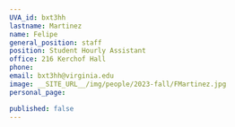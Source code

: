 ```yaml
---
UVA_id: bxt3hh
lastname: Martinez
name: Felipe
general_position: staff
position: Student Hourly Assistant
office: 216 Kerchof Hall
phone: 
email: bxt3hh@virginia.edu
image: __SITE_URL__/img/people/2023-fall/FMartinez.jpg
personal_page:

published: false
---
```

